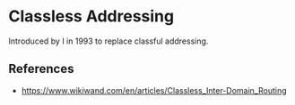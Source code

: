 # Classless Addressing

Introduced by I in 1993 to replace classful addressing.

## References

- https://www.wikiwand.com/en/articles/Classless_Inter-Domain_Routing
